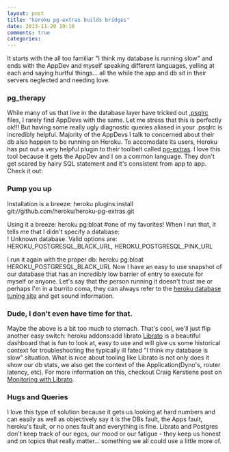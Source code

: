 ```yaml
---
layout: post
title: "heroku pg-extras builds bridges"
date: 2013-11-20 19:10
comments: true
categories: 
---
```

It starts with the all too familiar "I think my database is running slow" and ends with the AppDev and myself speaking different languages, yelling at each and saying hurtful things... all the while the app and db sit in their servers neglected and needing love.

### pg_therapy
While many of us that live in the database layer have tricked out [.psqlrc][1] files, I rarely find AppDevs with the same. Let me stress that this is perfectly ok!!! But having some really ugly diagnostic queries aliased in your .psqlrc is incredibly helpful. Majority of the AppDevs I talk to concerned about their db also happen to be running on Heroku. To accomodate its users, Heroku has put out a very helpful plugin to their toolbelt called [pg-extras][2]. I love this tool because it gets the AppDev and I on a common language. They don't get scared by hairy SQL statement and it's consistent from app to app. Check it out:

### Pump you up
Installation is a breeze:
	heroku plugins:install git://github.com/heroku/heroku-pg-extras.git

Using it a breeze:
	heroku pg:bloat  #one of my favorites!
When I run that, it tells me that I didn't specify a database:  
! Unknown database. Valid options are: HEROKU_POSTGRESQL_BLACK_URL, HEROKU_POSTGRESQL_PINK_URL  
  
I run it again with the proper db:
	heroku pg:bloat HEROKU_POSTGRESQL_BLACK_URL
Now I have an easy to use snapshot of our database that has an incredibly low barrier of entry to execute for myself or anyone. Let's say that the person running it doesn't trust me or perhaps I'm in a burrito coma, they can always refer to the [heroku database tuning site][3] and get sound information.

### Dude, I don't even have time for that.
Maybe the above is a bit too much to stomach. That's cool, we'll just flip another easy switch:
	heroku addons:add librato
[Librato][4] is a beautiful dashboard that is fun to look at, easy to use and will give us some historical context for troubleshooting the typically ill fated "I think my database is slow" situation. What is nice about tooling like Librato is not only does it show our db stats, we also get the context of the Application(Dyno's, router latency, etc). For more information on this, checkout Craig Kerstiens post on [Monitoring with Librato][5].

### Hugs and Queries
I love this type of solution because it gets us looking at hard numbers and can easily as well as objectively say it is the DBs fault, the Apps fault, heroku's fault, or no ones fault and everything is fine. Librato and Postgres don't keep track of our egos, our mood or our fatigue - they keep us honest and on topics that really matter... something we all could use a little more of.


[1]: https://github.com/datachomp/dotfiles/blob/master/.psqlrc
[2]: https://github.com/heroku/heroku-pg-extras
[3]: https://devcenter.heroku.com/articles/heroku-postgres-database-tuning
[4]: http://librato.com
[5]: https://postgres.heroku.com/blog/past/2013/10/9/monitoring_your_heroku_postgres_database/